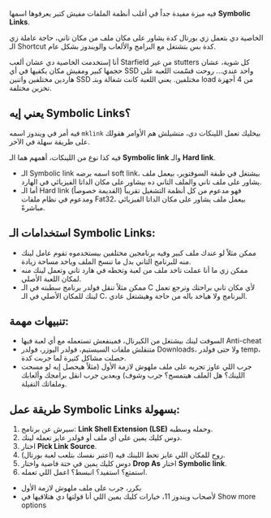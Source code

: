 فيه ميزة مفيدة جداً في أغلب أنظمة الملفات مفيش كتير يعرفوها اسمها **Symbolic Links**.

الخاصية دي بتعمل زي بورتال كدة يشاور على مكان ملف من مكان تاني، حاجة عاملة زي الـ Shortcut كدة بس بتشتغل مع البرامج والألعاب والويندوز بشكل عام.

أنا إستخدمت الخاصية دي عشان ألعب Starfield من غير stutters كل شوية، عشان حجمها كبير ومفيش مكان يكفيها في أي SSD واحد عندي... روحت قسّمت اللعبة على هاردين مختلفين واتنين SSD مختلفين.
يعني اللعبة كانت شغالة وبتـ load من 4 أجهزة تخزين مختلفة.

## يعني إيه Symbolic Links؟

فيه أمر في ويندوز اسمه `mklink` بيخليك تعمل اللينكات دي، متشيلش هم الأوامر هقولك على طريقة سهلة في الآخر.

فيه كذا نوع من اللينكات، أهمهم هما الـ **Symbolic link** والـ **Hard link**.

- الـ Symbolic link اسمه برضه soft link، بيشتغل في طبقة السوفتوير، بيعمل ملف يشاور على ملف تاني والملف التاني ده بيشاور على مكان الداتا الفيزيائي في الهارد.
- أما الـ Hard link فهو مدعوم من كل أنظمة التشغيل تقريباً (القديمة خصوصاً) ومدعوم في نظام ملفات Fat32، بيعمل ملف يشاور على مكان الداتا الفيزيائي مباشرةً.

## استخدامات الـ Symbolic Links:

- ممكن مثلاً لو عندك ملف كبير وفيه برنامجين مختلفين بيستخدموه تقوم عامل لينك منه للبرنامج التاني بدل ما تنسخ الملف وياخد مساحة زيادة.
- ممكن زي ما أنا عملت تاخد ملف من لعبة وتحطه في هارد تاني وتعمل لينك منه لمكان اللعبة الأصلي.
- ممكن مثلاً تنقل فولدر برنامج سطبته في الـ C لأي مكان تاني براحتك وترجع تعمل لينك للمكان الأصلي في الـ C، البرنامج ولا هياخد باله من حاجة وهيشتغل عادي.

## تنبيهات مهمة:

* السوفت لينك بيشتغل من الكيرنال، فمينفعش تستعمله مع أي لعبة فيها Anti-cheat
* متنقلش ملفات السيستيم، فولدر اليوزر، فولدر Downloads، ولا حتى فولدر temp، حصلت مشاكل كتيرة لما جربت كدة.
* جرب اللي عاوز تجربه على ملف ملهوش لازمة الأول (مثلاً هيحصل إيه لو مسحت اللينك؟ هل الملف هيتمسح؟ جرب وشوف) وبعدين جرب انقل برامجك وألعابك وملفاتك التقيلة.

## طريقة عمل Symbolic Links بسهولة:

1. سيرش عن برنامج: **Link Shell Extension (LSE)** وحمله وسطبه.
2. دوس كليك يمين على أي ملف أو فولدر عايز تعمله لينك.
3. اختار **Pick Link Source**.
4. روح للمكان اللي عايز تحط اللينك فيه (اعتبر نفسك بتلعب لعبة بورتال).
5. دوس كليك يمين في حتة فاضية واختار **Drop As** اختار **Symbolic link**.
6. استمتع؟ استفيد؟ انبسط؟ اعمل اللي تعمله.

* بكرر، جرب على ملف ملهوش لازمة الأول
* لأصحاب ويندوز 11، خيارات كليك يمين اللي أنا قولتها دي هتلاقيها في Show more options